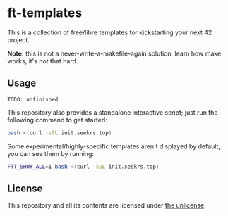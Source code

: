 # ft-templates

This is a collection of free/libre templates for kickstarting your next 42 project.

**Note:** this is not a never-write-a-makefile-again solution, learn how make works, it's not that hard.

## Usage

`TODO: unfinished`

<!-- These templates can be used via [ft-cli](https://github.com/seekrs/ft-cli), using the `ft init` command. -->

This repository also provides a standalone interactive script; just run the following command to get started:

```sh
bash <(curl -sSL init.seekrs.top)
```

Some experimental/highly-specific templates aren't displayed by default, you can see them by running:

```sh
FTT_SHOW_ALL=1 bash <(curl -sSL init.seekrs.top)
```

## License

This repository and all its contents are licensed under [the unlicense](./LICENSE).
